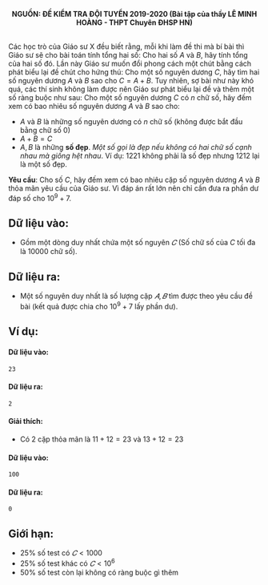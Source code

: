 **<center>NGUỒN: ĐỀ KIỂM TRA ĐỘI TUYỂN 2019-2020 (Bài tập của thầy LÊ MINH HOÀNG - THPT Chuyên ĐHSP HN)</center>**
<br>

Các học trò của Giáo sư X đều biết rằng, mỗi khi làm đề thi mà bí bài thì Giáo sư sẽ cho bài toán tính tổng hai số: Cho hai số $A$ và $B$, hãy tính tổng của hai số đó.
Lần này Giáo sư muốn đổi phong cách một chút bằng cách phát biểu lại đề chút cho hứng thú: Cho một số nguyên dương $C$, hãy tìm hai số nguyên dương $A$ và $B$ sao cho $C = A + B$.
Tuy nhiên, sợ bài như này khó quá, các thí sinh không làm được nên Giáo sư phát biểu lại đề và thêm một số ràng buộc như sau:
Cho một số nguyên dương $C$ có $n$ chữ số, hãy đếm xem có bao nhiêu số nguyên dương $A$ và $B$ sao cho:
- $A$ và $B$ là những số nguyên dương có $n$ chữ số (không được bắt đầu bằng chữ số $0$) 
- $A + B = C$
- $A, B$ là những **số đẹp**. *Một số gọi là đẹp nếu không có hai chữ số cạnh nhau mà giống hệt nhau*. Ví dụ: $1221$ không phải là số đẹp nhưng $1212$ lại là một số đẹp.

**Yêu cầu**: Cho số $C$, hãy đếm xem có bao nhiêu cặp số nguyên dương $A$ và $B$ thỏa mãn yêu cầu của Giáo sư. Vì đáp án rất lớn nên chỉ cần đưa ra phần dư đáp số cho $10^9  + 7$.

## Dữ liệu vào:
- Gồm một dòng duy nhất chứa một số nguyên $𝐶$ (Số 
chữ số của $C$ tối đa là $10000$ chữ số).

## Dữ liệu ra:
- Một số nguyên duy nhất là số lượng cặp $𝐴, 𝐵$ tìm 
được theo yêu cầu đề bài (kết quả được chia cho $10^9+7$ lấy phần dư).

## Ví dụ:
#### Dữ liệu vào:
```
23
```

#### Dữ liệu ra:
```
2
```

#### Giải thích:
- Có $2$ cặp thỏa mãn là $11 + 12 = 23$ và $13 + 12=23$ 

#### Dữ liệu vào:
```
100
```

#### Dữ liệu ra:
```
0
```
## Giới hạn: 
- $25\%$ số test có $𝐶 < 1000$ 
- $25\%$ số test khác có $𝐶 < 10^6$ 
- $50\%$ số test còn lại không có ràng buộc gì thêm